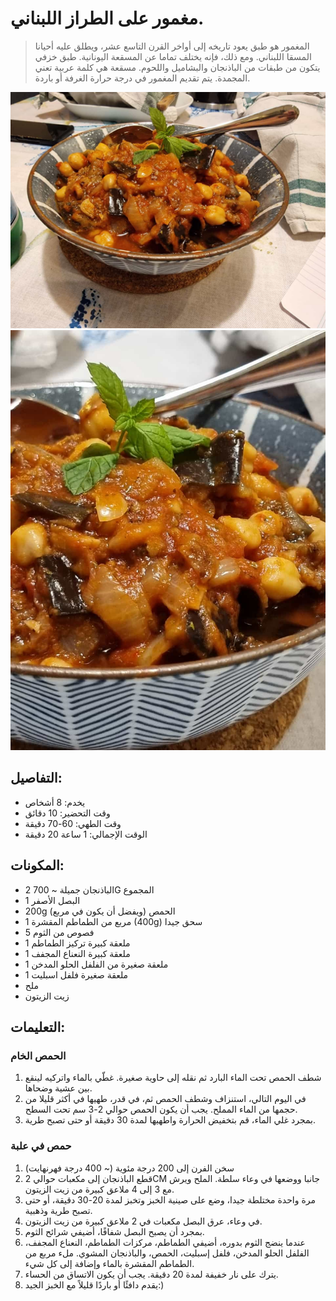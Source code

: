 # مغمور على الطراز اللبناني.

> المغمور هو طبق يعود تاريخه إلى أواخر القرن التاسع عشر، ويطلق عليه أحيانا المسقا اللبناني. ومع ذلك، فإنه يختلف تماما عن المسقعة اليونانية. طبق خزفي يتكون من طبقات من الباذنجان والبشاميل واللحوم. مسقعة هي كلمة عربية تعني المجمدة. يتم تقديم المغمور في درجة حرارة الغرفة أو باردة.

![خبز الموز](https://github.com/anamorph/recettes/blob/master/photos/fr-accompagnement-maghmour_a_la_libanaise-01.jpg?raw=true) 
![خبز الموز](https://github.com/anamorph/recettes/blob/master/photos/fr-accompagnement-maghmour_a_la_libanaise-02.jpg?raw=true) 

## التفاصيل:
* يخدم: 8 أشخاص 
* وقت التحضير: 10 دقائق
* وقت الطهي: 60-70 دقيقة
* الوقت الإجمالي: 1 ساعة 20 دقيقة

## المكونات:
* 2 الباذنجان جميلة ~ 700G المجموع
* 1 البصل الأصفر
* 200g الحمص (ويفضل أن يكون في مربع)
* 1 مربع من الطماطم المقشرة (400g) سحق جيدا
* 5 فصوص من الثوم
* 1 ملعقة كبيرة تركيز الطماطم
* 1 ملعقة كبيرة النعناع المجفف
* 1 ملعقة صغيرة من الفلفل الحلو المدخن
* 1 ملعقة صغيرة فلفل اسبليت
* ملح
* زيت الزيتون

## التعليمات:
### الحمص الخام
 1. شطف الحمص تحت الماء البارد ثم نقله إلى حاوية صغيرة. غطّي بالماء واتركيه لينقع بين عشية وضحاها.
 2. في اليوم التالي، استنزاف وشطف الحمص ثم، في قدر، طهيها في أكثر قليلا من حجمها من الماء المملح. يجب أن يكون الحمص حوالي 2-3 سم تحت السطح.
 3. بمجرد غلي الماء، قم بتخفيض الحرارة واطهيها لمدة 30 دقيقة أو حتى تصبح طرية.

### حمص في علبة
 1. سخن الفرن إلى 200 درجة مئوية (~ 400 درجة فهرنهايت)
 2. قطع الباذنجان إلى مكعبات حوالي 2CM جانبا ووضعها في وعاء سلطة. الملح ويرش مع 3 إلى 4 ملاعق كبيرة من زيت الزيتون.
 3. مرة واحدة مختلطة جيدا، وضع على صينية الخبز وتخبز لمدة 20-30 دقيقة، أو حتى تصبح طرية وذهبية.
 4. في وعاء، عرق البصل مكعبات في 2 ملاعق كبيرة من زيت الزيتون.
 5. بمجرد أن يصبح البصل شفافًا، أضيفي شرائح الثوم.
 6. عندما ينضج الثوم بدوره، أضيفي الطماطم، مركزات الطماطم، النعناع المجفف، الفلفل الحلو المدخن، فلفل إسبليت، الحمص، والباذنجان المشوي. ملء مربع من الطماطم المقشرة بالماء وإضافة إلى كل شيء.
 7. يترك على نار خفيفة لمدة 20 دقيقة. يجب أن يكون الاتساق من الحساء.
 8. يقدم دافئًا أو باردًا قليلاً مع الخبز الجيد:)